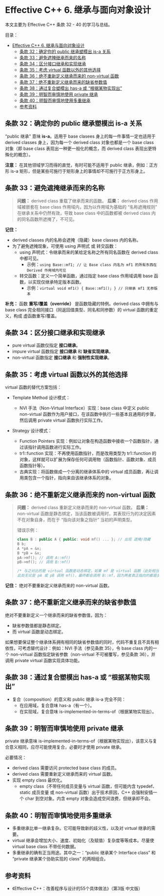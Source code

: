 # Effective C++ 6. 继承与面向对象设计

本文主要为 Effective C++ 条款 32 - 40 的学习与总结。

目录：

- [Effective C++ 6. 继承与面向对象设计](#effective-c-6-继承与面向对象设计)
  - [条款 32：确定你的 public 继承塑模出 is-a 关系](#条款-32确定你的-public-继承塑模出-is-a-关系)
  - [条款 33：避免遮掩继承而来的名称](#条款-33避免遮掩继承而来的名称)
  - [条款 34：区分接口继承和实现继承](#条款-34区分接口继承和实现继承)
  - [条款 35：考虑 virtual 函数以外的其他选择](#条款-35考虑-virtual-函数以外的其他选择)
  - [条款 36：绝不重新定义继承而来的 non-virtual 函数](#条款-36绝不重新定义继承而来的-non-virtual-函数)
  - [条款 37：绝不重新定义继承而来的缺省参数值](#条款-37绝不重新定义继承而来的缺省参数值)
  - [条款 38：通过复合塑模出 has-a 或 “根据某物实现出”](#条款-38通过复合塑模出-has-a-或-根据某物实现出)
  - [条款 39：明智而审慎地使用 private 继承](#条款-39明智而审慎地使用-private-继承)
  - [条款 40：明智而审慎地使用多重继承](#条款-40明智而审慎地使用多重继承)
  - [参考资料](#参考资料)

## 条款 32：确定你的 public 继承塑模出 is-a 关系

“public 继承” 意味 **is-a**。适用于 base clasees 身上的每一件事情一定也适用于 derived classes 身上，因为每一个 derived class 对象也都是一个 base class 对象（即 base class 表现出一种更一般化的概念，而 derived class 表现出更特殊化的概念）。

**注意：** 在其他领域学习而得的直觉，有时可能不适用于 public 继承，例如：正方形 is-a 矩形，但是某些可施行于矩形身上的事情却不可施行于正方形身上。

## 条款 33：避免遮掩继承而来的名称

> **问题：** derived class 重载了继承而来的函数。
> **后果：** derived class 作用域被嵌套在 base class 作用域内，因为以作用域为基础的 “名称遮掩规则” 在继承关系中仍然有效，导致 base class 中的函数都被 derived class 内的同名函数所遮掩了，不可见。

**记住：**

* derived classes 内的名称会遮掩（隐藏）base classes 内的名称。
* 为了避免遮掩现象，可使用 using 声明式 或 转交函数：
  * using 声明式：令继承而来的某给定名称之所有同名函数在 derived class 中都可见。
    * 示例：`using Base::mf1; // 让 Base class 内名为 mf1 的所有东西在 Derived 作用域内可见`
  * 转交函数：定义一个简单函数，通过指定 base class 作用域调用 base 函数，以实现仅继承特定版本函数。
    * 示例：`virtual void mf1() { Base::mf1(); } // 只继承 mf1 无参版本`

**补充：** 函数 **重写/覆盖（override）** 是函数隐藏的特例。derived class 中拥有与 base class 完全相同接口（同返回值类型、同名和同参数）的 virtual 函数的重定义，构成 虚函数重写/覆盖。

## 条款 34：区分接口继承和实现继承

* pure virtual 函数仅指定 **接口继承**。
* impure virtual 函数指定 **接口继承** 和 **缺省实现继承**。
* non-virtual 函数指定 **接口继承** 和 **强制性实现继承**。

## 条款 35：考虑 virtual 函数以外的其他选择

virtual 函数的替代方案包括：

* Template Method 设计模式：
  * NVI 手法（Non-Virtual Interface）实现：base class 中定义 public non-virtual 函数作为用户接口，在该函数中执行一些基本且通用的步骤，然后调用 private virtual 函数执行实际工作。

* Strategy 设计模式：
  * Function Pointers 实现：例如让对象在构造函数中接收一个函数指针，通过该指针调用函数进行实际工作。
  * tr1::function 实现：不再使用函数指针，而是改用类型为 tr1::function 的对象，这样就可以扩展为保存任何可调用物（函数指针、函数对象、成员函数指针等）。
  * 古典实现：将函数做成一个分离的继承体系中的 virtual 成员函数，再让调用类包含一个指针，指向来自该继承体系的对象。

## 条款 36：绝不重新定义继承而来的 non-virtual 函数

> **问题：** derived class 重新定义继承而来的 non-virtual 函数。
> **后果：** non-virtual 函数是静态绑定，当该函数被调用时，其表现行为的决定因素不在对象自身，而在于 “指向该对象之指针” 当初的声明类型。
>
> 错误示例：
>
> ```C++
> class B : public A { public: void mf() ... }; // 出现 遮掩/隐藏
> B b;
> A *pA = &x;
> B *pB = &x;
> pA->mf(); // 调用 A::mf()
> pB->mf(); // 调用 B::mf()
>
> /* 与之对比的是 virtual 函数是动态绑定，如果 mf 是 virtual 函数（此处相当于 class B 覆写了 class A 实现）
> 此处无论是 pA 或 pB 调用 mf()，最终都会调用 B::mf，因为两者真正指向的都是类型为 B 的对象 */
> ```

**记住：** 绝对不要重新定义继承而来的 non-virtual 函数。

## 条款 37：绝不重新定义继承而来的缺省参数值

绝对不要重新定义一个继承而来的缺省参数值，因为：

* 缺省参数值都是静态绑定。
* 而 virtual 函数是动态绑定。

如果想要保证整个继承体系拥有相同的缺省参数值的同时，代码不重复且不具有相依性，可考虑替代设计：例如：NVI 手法（参见条款 35），令 base class 内的一个 non-virtual 函数指定缺省参数（non-virtual 不可被覆写，参见条款 36），并调用 private virtual 函数实现具体功能。

## 条款 38：通过复合塑模出 has-a 或 “根据某物实现出”

* 复合（composition）的意义和 public 继承 is-a 完全不同：
  * 在应用域，复合意味 has-a（有一个）。
  * 在实现域，复合意味 is-implemented-in-terms-of（根据某物实现出）。

## 条款 39：明智而审慎地使用 private 继承

private 继承意味 is-implemented-in-terms-of（根据某物实现出），该意义与复合意义相同，应尽可能使用复合，必要时才使用 private 继承。

必要情况：

* derived class 需要访问 protected base class 的成员。
* derived class 需要重新定义继承而来的 virtual 函数。
* 实现 empty class 最优化。
  * empty class（不带任何成员变量与 virtual 函数，但可能内含 typedef、static 成员变量 或 non-virtual 函数）出于技术原因，C++ 会强制安插一个 char 到空对象。内含 empty 对象会造成空间浪费，但继承却不会。

## 条款 40：明智而审慎地使用多重继承

* 多重继承比单一继承复杂。它可能导致新的歧义性，以及对 virtual 继承的需要。
* virtual 继承会增加大小、速度、初始化（及赋值）复杂度等等成本。尽量使 virtual base class 不带任何数据。
* 多重继承的确有正当用途。其中之一：“public 继承某个 Interface class” 和 “private 继承某个协助实现的 class” 的两相组合。

## 参考资料

* 《Effective C++：改善程序与设计的55个具体做法》（第3版 中文版）
